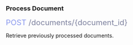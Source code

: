 ### Process Document

<span style="color: #8B99EE;font-size: 20px">POST</span><span style="color: #7D819E;font-size: 20px"> /documents/{document_id}</span>

Retrieve previously processed documents.